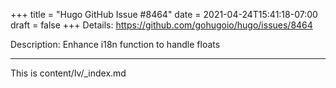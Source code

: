 +++
title = "Hugo GitHub Issue #8464"
date = 2021-04-24T15:41:18-07:00
draft = false
+++
Details: <https://github.com/gohugoio/hugo/issues/8464>

Description: Enhance i18n function to handle floats

---

This is content/lv/_index.md
